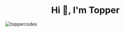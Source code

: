 <h1 align="center">Hi 👋, I'm Topper</h1>

<p align="left"> <img src="https://komarev.com/ghpvc/?username=toppercodes&label=Profile%20views&color=0e75b6&style=flat" alt="toppercodes" /> </p>
